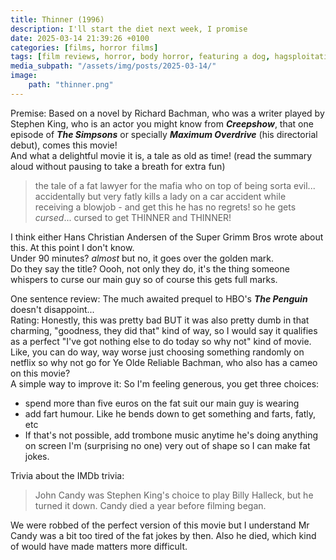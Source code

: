 ```yaml
---
title: Thinner (1996)
description: I'll start the diet next week, I promise
date: 2025-03-14 21:39:26 +0100
categories: [films, horror films]
tags: [film reviews, horror, body horror, featuring a dog, hagsploitation, ñam ñam qué rico, they say the title]
media_subpath: "/assets/img/posts/2025-03-14/"
image:
    path: "thinner.png"
---
```

<span class="reviewsection">Premise:</span> Based on a novel by Richard Bachman, who was a writer played by Stephen King, who is an actor you might know from ***Creepshow***, that one episode of ***The Simpsons*** or specially ***Maximum Overdrive*** (his directorial debut), comes this movie!<br/>And what a delightful movie it is, a tale as old as time! (read the summary aloud without pausing to take a breath for extra fun)<br/>
> the tale of a fat lawyer for the mafia who on top of being sorta evil... accidentally but very fatly kills a lady on a car accident while receiving a blowjob - and get this he has no regrets! so he gets *cursed*... cursed to get THINNER and THINNER!

I think either Hans Christian Andersen of the Super Grimm Bros wrote about this. At this point I don't know.<br/>
<span class="reviewsection">Under 90 minutes?</span> *almost* but no, it goes over the golden mark.<br/>
<span class="reviewsection">Do they say the title?</span> Oooh, not only they do, it's the thing someone whispers to curse our main guy so of course this gets full marks.

<span class="reviewsection">One sentence review:</span> The much awaited prequel to HBO's ***The Penguin*** doesn't disappoint...<br/>
<span class="reviewsection">Rating:</span> Honestly, this was pretty bad BUT it was also pretty dumb in that charming, "goodness, they did that" kind of way, so I would say it qualifies as a perfect "I've got nothing else to do today so why not" kind of movie. Like, you can do way, way worse just choosing something randomly on netflix so why not go for Ye Olde Reliable Bachman, who also has a cameo on this movie?<br/>
<span class="reviewsection">A simple way to improve it:</span> So I'm feeling generous, you get three choices:
- spend more than five euros on the fat suit our main guy is wearing
- add fart humour. Like he bends down to get something and farts, fatly, etc
- If that's not possible, add trombone music anytime he's doing anything on screen
I'm (surprising no one) very out of shape so I can make fat jokes.

<span class="reviewsection">Trivia about the IMDb trivia:</span>
> John Candy was Stephen King's choice to play Billy Halleck, but he turned it down. Candy died a year before filming began.

We were robbed of the perfect version of this movie but I understand Mr Candy was a bit too tired of the fat jokes by then. Also he died, which kind of would have made matters more difficult.